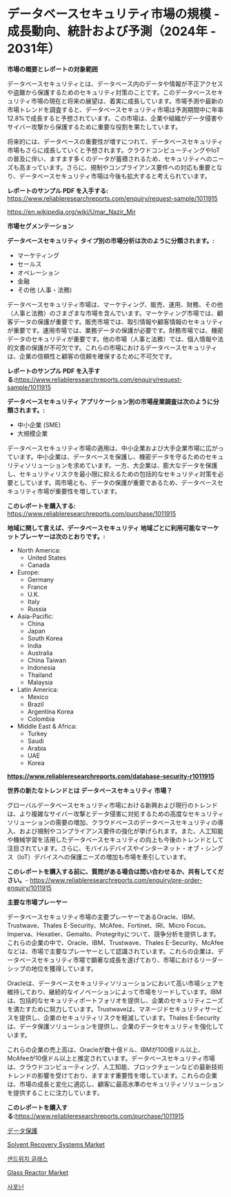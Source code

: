 <p><h1>データベースセキュリティ市場の規模 - 成長動向、統計および予測（2024年 - 2031年）</h1></p><p><strong>市場の概要とレポートの対象範囲</strong></p>
<p><p>データベースセキュリティとは、データベース内のデータや情報が不正アクセスや盗難から保護するためのセキュリティ対策のことです。このデータベースセキュリティ市場の現在と将来の展望は、着実に成長しています。市場予測や最新の市場トレンドを調査すると、データベースセキュリティ市場は予測期間中に年率12.8%で成長すると予想されています。この市場は、企業や組織がデータ侵害やサイバー攻撃から保護するために重要な役割を果たしています。</p><p>将来的には、データベースの重要性が増すにつれて、データベースセキュリティ市場もさらに成長していくと予想されます。クラウドコンピューティングやIoTの普及に伴い、ますます多くのデータが蓄積されるため、セキュリティへのニーズも高まっています。さらに、規制やコンプライアンス要件への対応も重要となり、データベースセキュリティ市場は今後も拡大すると考えられています。</p></p>
<p><strong>レポートのサンプル PDF を入手する:</strong> <a href="https://www.reliableresearchreports.com/enquiry/request-sample/1011915">https://www.reliableresearchreports.com/enquiry/request-sample/1011915</a></p>
<p><a href="https://en.wikipedia.org/wiki/Umar_Nazir_Mir">https://en.wikipedia.org/wiki/Umar_Nazir_Mir</a></p>
<p><strong>市場セグメンテーション</strong></p>
<p><strong>データベースセキュリティ タイプ別の市場分析は次のように分類されます。:</strong></p>
<p><ul><li>マーケティング</li><li>セールス</li><li>オペレーション</li><li>金融</li><li>その他 (人事・法務)</li></ul></p>
<p><p>データベースセキュリティ市場は、マーケティング、販売、運用、財務、その他（人事と法務）のさまざまな市場を含んでいます。マーケティング市場では、顧客データの保護が重要です。販売市場では、取引情報や顧客情報のセキュリティが重要です。運用市場では、業務データの保護が必要です。財務市場では、機密データのセキュリティが重要です。他の市場（人事と法務）では、個人情報や法的文書の保護が不可欠です。これらの市場におけるデータベースセキュリティは、企業の信頼性と顧客の信頼を確保するために不可欠です。</p></p>
<p><strong>レポートのサンプル PDF を入手する:</strong><a href="https://www.reliableresearchreports.com/enquiry/request-sample/1011915">https://www.reliableresearchreports.com/enquiry/request-sample/1011915</a></p>
<p><strong> データベースセキュリティ アプリケーション別の市場産業調査は次のように分類されます。:</strong></p>
<p><ul><li>中小企業 (SME)</li><li>大規模企業</li></ul></p>
<p><p>データベースセキュリティ市場の適用は、中小企業および大手企業市場に広がっています。中小企業は、データベースを保護し、機密データを守るためのセキュリティソリューションを求めています。一方、大企業は、膨大なデータを保護し、セキュリティリスクを最小限に抑えるための包括的なセキュリティ対策を必要としています。両市場とも、データの保護が重要であるため、データベースセキュリティ市場が重要性を増しています。</p></p>
<p><strong>このレポートを購入する:</strong> <a href="https://www.reliableresearchreports.com/purchase/1011915">https://www.reliableresearchreports.com/purchase/1011915</a></p>
<p><strong>地域に関して言えば、データベースセキュリティ 地域ごとに利用可能なマーケットプレーヤーは次のとおりです。:</strong></p>
<p><ul>
    <li>
        North America:
        <ul>
            <li>United States</li>
            <li>Canada</li>
        </ul>
    </li>
    <li>
        Europe:
        <ul>
            <li>Germany</li>
            <li>France</li>
            <li>U.K.</li>
            <li>Italy</li>
            <li>Russia</li>
        </ul>
    </li>
    <li>
        Asia-Pacific:
        <ul>
            <li>China</li>
            <li>Japan</li>
            <li>South Korea</li>
            <li>India</li>
            <li>Australia</li>
            <li>China Taiwan</li>
            <li>Indonesia</li>
            <li>Thailand</li>
            <li>Malaysia</li>
        </ul>
    </li>
    <li>
        Latin America:
        <ul>
            <li>Mexico</li>
            <li>Brazil</li>
            <li>Argentina Korea</li>
            <li>Colombia</li>
        </ul>
    </li>
    <li>
        Middle East & Africa:
        <ul>
            <li>Turkey</li>
            <li>Saudi</li>
            <li>Arabia</li>
            <li>UAE</li>
            <li>Korea</li>
        </ul>
    </li>
    </ul></p>
<p><strong><a href="https://www.reliableresearchreports.com/database-security-r1011915">https://www.reliableresearchreports.com/database-security-r1011915</a></strong></p>
<p><strong>世界の新たなトレンドとは データベースセキュリティ 市場？</strong></p>
<p><p>グローバルデータベースセキュリティ市場における新興および現行のトレンドは、より複雑なサイバー攻撃とデータ侵害に対処するための高度なセキュリティソリューションの需要の増加、クラウドベースのデータベースセキュリティの導入、および規制やコンプライアンス要件の強化が挙げられます。また、人工知能や機械学習を活用したデータベースセキュリティの向上も今後のトレンドとして注目されています。さらに、モバイルデバイスやインターネット・オブ・シングス（IoT）デバイスへの保護ニーズの増加も市場を牽引しています。</p></p>
<p><strong>このレポートを購入する前に、質問がある場合は問い合わせるか、共有してください。</strong>- <a href="https://www.reliableresearchreports.com/enquiry/pre-order-enquiry/1011915">https://www.reliableresearchreports.com/enquiry/pre-order-enquiry/1011915</a></p>
<p><strong>主要な市場プレーヤー</strong></p>
<p><p>データベースセキュリティ市場の主要プレーヤーであるOracle、IBM、Trustwave、Thales E-Security、McAfee、Fortinet、IRI、Micro Focus、Imperva、Hexatier、Gemalto、Protegrityについて、競争分析を提供します。これらの企業の中で、Oracle、IBM、Trustwave、Thales E-Security、McAfeeなどは、市場で主要なプレーヤーとして認識されています。これらの企業は、データベースセキュリティ市場で顕著な成長を遂げており、市場におけるリーダーシップの地位を獲得しています。</p><p>Oracleは、データベースセキュリティソリューションにおいて高い市場シェアを維持しており、継続的なイノベーションによって市場をリードしています。IBMは、包括的なセキュリティポートフォリオを提供し、企業のセキュリティニーズを満たすために努力しています。Trustwaveは、マネージドセキュリティサービスを提供し、企業のセキュリティリスクを軽減しています。Thales E-Securityは、データ保護ソリューションを提供し、企業のデータセキュリティを強化しています。</p><p>これらの企業の売上高は、Oracleが数十億ドル、IBMが100億ドル以上、McAfeeが10億ドル以上と推定されています。データベースセキュリティ市場は、クラウドコンピューティング、人工知能、ブロックチェーンなどの最新技術トレンドの影響を受けており、ますます重要性を増しています。これらの企業は、市場の成長と変化に適応し、顧客に最高水準のセキュリティソリューションを提供することに注力しています。</p></p>
<p><strong>このレポートを購入する:</strong><a href="https://www.reliableresearchreports.com/purchase/1011915">https://www.reliableresearchreports.com/purchase/1011915</a></p>
<p><p><a href="https://github.com/roulaayoub-saad/Market-Research-Report-List-3/blob/main/906418348492.md">データ保護</a></p><p><a href="https://issuu.com/reportprime-2/docs/solvent-recovery-systems-market-size-2030.pptx">Solvent Recovery Systems Market</a></p><p><a href="https://github.com/KellyLyncyh543964/Market-Research-Report-List-3/blob/main/699285662065.md">샌드위치 글래스</a></p><p><a href="https://issuu.com/reportprime-2/docs/glass-reactor-market-size-2030.pptx">Glass Reactor Market</a></p><p><a href="https://github.com/rcabello548/Market-Research-Report-List-3/blob/main/875715362066.md">사포닌</a></p></p>